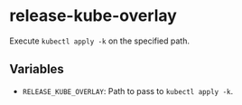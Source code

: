 # release-kube-overlay

Execute `kubectl apply -k` on the specified path.

## Variables

- `RELEASE_KUBE_OVERLAY`: Path to pass to `kubectl apply -k`.
